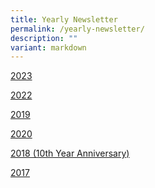 ```yaml
---
title: Yearly Newsletter
permalink: /yearly-newsletter/
description: ""
variant: markdown
---
```

<a target="_blank" href="https://drive.google.com/file/d/1av3MVf-mHUstT9DgcLBp_-PjS6jrkKC2/view?usp=sharing">2023</a>

<a href="https://drive.google.com/file/d/15rABb8p7t7cuOHBXCmowlmHW3xO_183i/view?usp=sharing">2022</a>

<a href="https://drive.google.com/file/d/1RLvtCypibWeXmDfRP5RfcGelPLEENsQC/view?usp=share_link">2019</a>

<a href="https://drive.google.com/file/d/1kJ2h37eZfyCkGE8fb84zMkVsEYD-BKBg/view?usp=sharing">2020</a>

<a href="https://drive.google.com/file/d/1PYXigrOTFkYyey5ljjzL_0EcRPJurFmR/view?usp=sharing">2018 (10th Year Anniversary)</a>

<a href="https://drive.google.com/file/d/1LoAXYO39RY4MQlUC55SnQfkSkySoEYXO/view?usp=sharing">2017</a>
